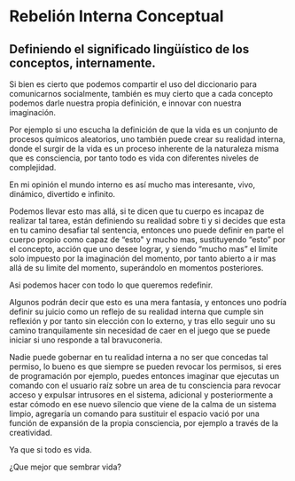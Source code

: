 # Rebelión Interna Conceptual
## Definiendo el significado lingüístico de los conceptos, internamente.
Si bien es cierto que podemos compartir el uso del diccionario para comunicarnos socialmente, también es muy cierto que a cada concepto podemos darle nuestra propia definición, e innovar con nuestra imaginación.

Por ejemplo si uno escucha la definición de que la vida es un conjunto de procesos químicos aleatorios, uno también puede crear su realidad interna, donde el surgir de la vida es un proceso inherente de la naturaleza misma que es consciencia, por tanto todo es vida con diferentes niveles de complejidad.

En mi opinión el mundo interno es así mucho mas interesante, vivo, dinámico, divertido e infinito.

Podemos llevar esto mas allá, si te dicen que tu cuerpo es incapaz de realizar tal tarea, están definiendo su realidad sobre ti y si decides que esta en tu camino desafiar tal sentencia, entonces uno puede definir en parte el cuerpo propio como capaz de “esto" y mucho mas, sustituyendo “esto” por el concepto, acción que uno desee lograr, y siendo “mucho mas” el limite solo impuesto por la imaginación del momento, por tanto abierto a ir mas allá de su limite del momento, superándolo en momentos posteriores.

Asi podemos hacer con todo lo que queremos redefinir.

Algunos podrán decir que esto es una mera fantasía, y entonces uno podría definir su juicio como un reflejo de su realidad interna que cumple sin reflexión y por tanto sin elección con lo externo, y tras ello seguir uno su camino tranquilamente sin necesidad de caer en el juego que se puede iniciar si uno responde a tal bravuconeria.

Nadie puede gobernar en tu realidad interna a no ser que concedas tal permiso, lo bueno es que siempre se pueden revocar los permisos, si eres de programación por ejemplo, puedes entonces imaginar que ejecutas un comando con el usuario raíz sobre un area de tu consciencia para revocar acceso y expulsar intrusores en el sistema, adicional y posteriormente a estar cómodo en ese nuevo silencio que viene de la calma de un sistema limpio, agregaría un comando para sustituir el espacio vació por una función de expansión de la propia consciencia, por ejemplo a través de la creatividad.

Ya que si todo es vida.

¿Que mejor que sembrar vida?

